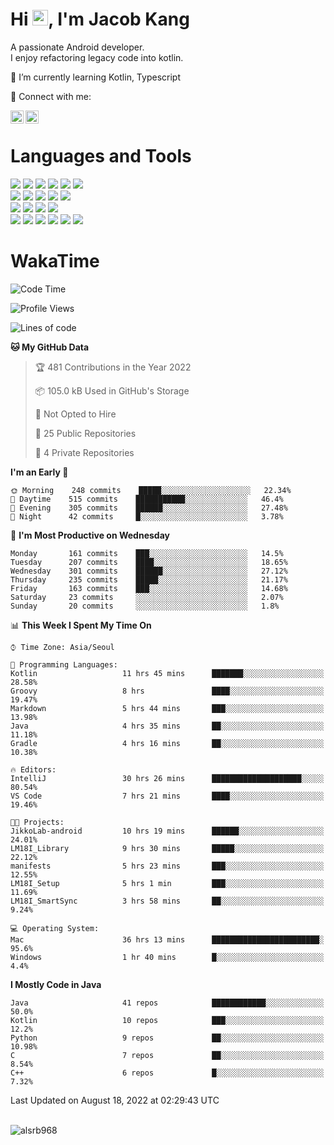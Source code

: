 # Hi <img src="https://media.giphy.com/media/hvRJCLFzcasrR4ia7z/giphy.gif" width="25px">, I'm Jacob Kang
A passionate Android developer.
</br>
I enjoy refactoring legacy code into kotlin.

🌱 I’m currently learning Kotlin, Typescript

🤝 Connect with me:

<a href="https://www.linkedin.com/in/minkyu-kang-b7477b1b2/"><img align="left" src="https://raw.githubusercontent.com/yushi1007/yushi1007/main/images/linkedin.svg" alt="Minkyu Kang | LinkedIn" width="21px"/></a>
<a href="https://www.instagram.com/_jacob_kang/"><img align="left" src="https://raw.githubusercontent.com/yushi1007/yushi1007/main/images/instagram.svg" alt="Jacob Kang | Instagram" width="21px"/></a>

</br>

# Languages and Tools

<div align="left">
<img src="https://img.shields.io/badge/java-007396?logo=java&logoColor=white"/>
<img src="https://img.shields.io/badge/kotlin-7F52FF?logo=kotlin&logoColor=white"/>
<img src="https://img.shields.io/badge/python-3776AB?logo=python&logoColor=white"/>
<img src="https://img.shields.io/badge/bash shell-4EAA25?logo=gnubash&logoColor=white"/>
<img src="https://img.shields.io/badge/c-A8B9CC?logo=c&logoColor=white"/>
<img src="https://img.shields.io/badge/c++-00599C?logo=c%2b%2b&logoColor=white"/>
</div>
<div align="left">
<img src="https://img.shields.io/badge/git-F05032?logo=git&logoColor=white"/>
<img src="https://img.shields.io/badge/github-181717?logo=github&logoColor=white"/>
<img src="https://img.shields.io/badge/mysql-4479A1?logo=mysql&logoColor=white"/>
<img src="https://img.shields.io/badge/sqlite-003B57?logo=sqlite&logoColor=white"/>
<img src="https://img.shields.io/badge/amazon AWS-232F3E?logo=amazonaws&logoColor=white"/>
</div>
<div align="left">
<img src="https://img.shields.io/badge/android-3DDC84?logo=android&logoColor=white"/>
<img src="https://img.shields.io/badge/linux-FCC624?logo=linux&logoColor=white"/>
<img src="https://img.shields.io/badge/flask-000000?logo=flask&logoColor=white"/>
<img src="https://img.shields.io/badge/arduino-00979D?logo=arduino&logoColor=white"/>
</div>
<div align="left">
<img src="https://img.shields.io/badge/slack-4A154B?logo=slack&logoColor=white"/>
<img src="https://img.shields.io/badge/notion-000000?logo=notion&logoColor=white"/>
<img src="https://img.shields.io/badge/jira-0052CC?logo=jira&logoColor=white"/>
<img src="https://img.shields.io/badge/postman-FF6C37?logo=postman&logoColor=white"/>
<img src="https://img.shields.io/badge/intellij-000000?logo=intellijidea&logoColor=white"/>
<img src="https://img.shields.io/badge/pycharm-000000?logo=pycharm&logoColor=white"/>
</div>

# WakaTime

<!--START_SECTION:waka-->
![Code Time](http://img.shields.io/badge/Code%20Time-584%20hrs%207%20mins-blue)

![Profile Views](http://img.shields.io/badge/Profile%20Views-2-blue)

![Lines of code](https://img.shields.io/badge/From%20Hello%20World%20I%27ve%20Written-162%20Thousand%20lines%20of%20code-blue)

**🐱 My GitHub Data** 

> 🏆 481 Contributions in the Year 2022
 > 
> 📦 105.0 kB Used in GitHub's Storage 
 > 
> 🚫 Not Opted to Hire
 > 
> 📜 25 Public Repositories 
 > 
> 🔑 4 Private Repositories  
 > 
**I'm an Early 🐤** 

```text
🌞 Morning    248 commits    █████░░░░░░░░░░░░░░░░░░░░   22.34% 
🌆 Daytime    515 commits    ███████████░░░░░░░░░░░░░░   46.4% 
🌃 Evening    305 commits    ██████░░░░░░░░░░░░░░░░░░░   27.48% 
🌙 Night      42 commits     █░░░░░░░░░░░░░░░░░░░░░░░░   3.78%

```
📅 **I'm Most Productive on Wednesday** 

```text
Monday       161 commits    ███░░░░░░░░░░░░░░░░░░░░░░   14.5% 
Tuesday      207 commits    ████░░░░░░░░░░░░░░░░░░░░░   18.65% 
Wednesday    301 commits    ██████░░░░░░░░░░░░░░░░░░░   27.12% 
Thursday     235 commits    █████░░░░░░░░░░░░░░░░░░░░   21.17% 
Friday       163 commits    ███░░░░░░░░░░░░░░░░░░░░░░   14.68% 
Saturday     23 commits     ░░░░░░░░░░░░░░░░░░░░░░░░░   2.07% 
Sunday       20 commits     ░░░░░░░░░░░░░░░░░░░░░░░░░   1.8%

```


📊 **This Week I Spent My Time On** 

```text
⌚︎ Time Zone: Asia/Seoul

💬 Programming Languages: 
Kotlin                   11 hrs 45 mins      ███████░░░░░░░░░░░░░░░░░░   28.58% 
Groovy                   8 hrs               ████░░░░░░░░░░░░░░░░░░░░░   19.47% 
Markdown                 5 hrs 44 mins       ███░░░░░░░░░░░░░░░░░░░░░░   13.98% 
Java                     4 hrs 35 mins       ██░░░░░░░░░░░░░░░░░░░░░░░   11.18% 
Gradle                   4 hrs 16 mins       ██░░░░░░░░░░░░░░░░░░░░░░░   10.38%

🔥 Editors: 
IntelliJ                 30 hrs 26 mins      ████████████████████░░░░░   80.54% 
VS Code                  7 hrs 21 mins       ████░░░░░░░░░░░░░░░░░░░░░   19.46%

🐱‍💻 Projects: 
JikkoLab-android         10 hrs 19 mins      ██████░░░░░░░░░░░░░░░░░░░   24.01% 
LM18I_Library            9 hrs 30 mins       █████░░░░░░░░░░░░░░░░░░░░   22.12% 
manifests                5 hrs 23 mins       ███░░░░░░░░░░░░░░░░░░░░░░   12.55% 
LM18I_Setup              5 hrs 1 min         ███░░░░░░░░░░░░░░░░░░░░░░   11.69% 
LM18I_SmartSync          3 hrs 58 mins       ██░░░░░░░░░░░░░░░░░░░░░░░   9.24%

💻 Operating System: 
Mac                      36 hrs 13 mins      ████████████████████████░   95.6% 
Windows                  1 hr 40 mins        █░░░░░░░░░░░░░░░░░░░░░░░░   4.4%

```

**I Mostly Code in Java** 

```text
Java                     41 repos            ████████████░░░░░░░░░░░░░   50.0% 
Kotlin                   10 repos            ███░░░░░░░░░░░░░░░░░░░░░░   12.2% 
Python                   9 repos             ██░░░░░░░░░░░░░░░░░░░░░░░   10.98% 
C                        7 repos             ██░░░░░░░░░░░░░░░░░░░░░░░   8.54% 
C++                      6 repos             █░░░░░░░░░░░░░░░░░░░░░░░░   7.32%

```



 Last Updated on August 18, 2022 at 02:29:43 UTC
<!--END_SECTION:waka-->

</br>

<div align="left">
<img align="left" src="https://github-readme-stats.vercel.app/api/top-langs?username=alsrb968&show_icons=true&locale=en&layout=compact&theme=dark" alt="alsrb968" />
</div>
